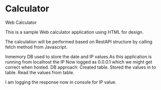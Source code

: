 # Calculator
Web Calculator

This is a sample Web calculator application using HTML for design.

The calculation will be performed based on RestAPI structure by calling fetch method from Javascript.

Inmemory DB used to store the date and IP values.As this application is running from localhost the IP
Now logged as 0.0.0.1 which we might get correct when hosted.
DB approach:
Created table.
Stored the values in to table.
Read the values from table.

I am logging the response now in console for IP value.

